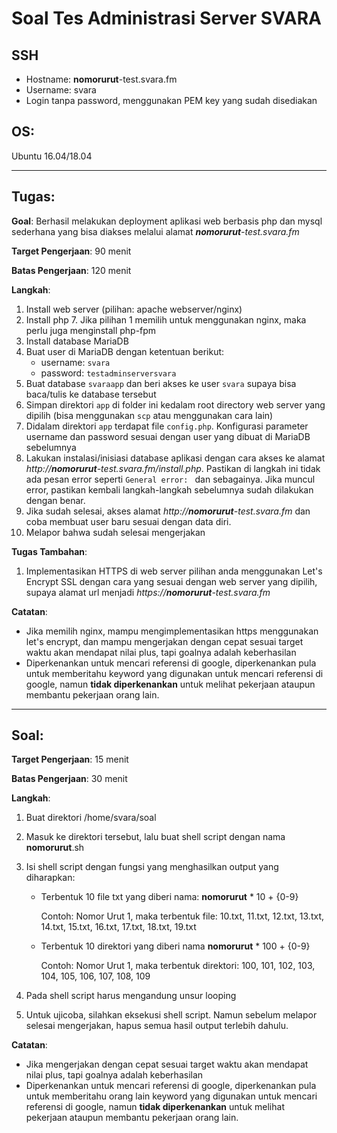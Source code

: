 # Soal Tes Administrasi Server SVARA

## SSH
- Hostname: **nomorurut**-test.svara.fm
- Username: svara
- Login tanpa password, menggunakan PEM key yang sudah disediakan

## OS: 
Ubuntu 16.04/18.04

---

## Tugas: 
**Goal**: Berhasil melakukan deployment aplikasi web berbasis php dan mysql sederhana yang bisa diakses melalui alamat _**nomorurut**-test.svara.fm_

**Target Pengerjaan**: 90 menit

**Batas Pengerjaan**: 120 menit

**Langkah**: 
1. Install web server (pilihan: apache webserver/nginx) 
2. Install php 7. Jika pilihan 1 memilih untuk menggunakan nginx, maka perlu juga menginstall php-fpm
3. Install database MariaDB 
4. Buat user di MariaDB dengan ketentuan berikut:
   - username: `svara`
   - password: `testadminserversvara`
5. Buat database `svaraapp` dan beri akses ke user `svara` supaya bisa baca/tulis ke database tersebut
6. Simpan direktori `app` di folder ini kedalam root directory web server yang dipilih (bisa menggunakan `scp` atau menggunakan cara lain)
7. Didalam direktori `app` terdapat file `config.php`. Konfigurasi parameter username dan password sesuai dengan user yang dibuat di MariaDB sebelumnya
8. Lakukan instalasi/inisiasi database aplikasi dengan cara akses ke alamat _http://**nomorurut**-test.svara.fm/install.php_. Pastikan di langkah ini tidak ada pesan error seperti `General error: ` dan sebagainya. Jika muncul error, pastikan kembali langkah-langkah sebelumnya sudah dilakukan dengan benar.
9. Jika sudah selesai, akses alamat _http://**nomorurut**-test.svara.fm_ dan coba membuat user baru sesuai dengan data diri. 
10. Melapor bahwa sudah selesai mengerjakan 

**Tugas Tambahan**: 
1. Implementasikan HTTPS di web server pilihan anda menggunakan Let's Encrypt SSL dengan cara yang sesuai dengan web server yang dipilih, supaya alamat url menjadi _https://**nomorurut**-test.svara.fm_

**Catatan**: 
- Jika memilih nginx, mampu mengimplementasikan https menggunakan let's encrypt, dan mampu mengerjakan dengan cepat sesuai target waktu akan mendapat nilai plus, tapi goalnya adalah keberhasilan
- Diperkenankan untuk mencari referensi di google, diperkenankan pula untuk memberitahu keyword yang digunakan untuk mencari referensi di google, namun **tidak diperkenankan** untuk melihat pekerjaan ataupun membantu pekerjaan orang lain. 

---

## Soal: 

**Target Pengerjaan**: 15 menit

**Batas Pengerjaan**: 30 menit

**Langkah**:
1. Buat direktori /home/svara/soal
2. Masuk ke direktori tersebut, lalu buat shell script dengan nama **nomorurut**.sh
3. Isi shell script dengan fungsi yang menghasilkan output yang diharapkan:
   - Terbentuk 10 file txt yang diberi nama: **nomorurut** * 10 + {0-9}
     
     Contoh: Nomor Urut 1, maka terbentuk file: 10.txt, 11.txt, 12.txt, 13.txt, 14.txt, 15.txt, 16.txt, 17.txt, 18.txt, 19.txt

   - Terbentuk 10 direktori yang diberi nama **nomorurut** * 100 + {0-9}
  
     Contoh: Nomor Urut 1, maka terbentuk direktori: 100, 101, 102, 103, 104, 105, 106, 107, 108, 109

4. Pada shell script harus mengandung unsur looping
5. Untuk ujicoba, silahkan eksekusi shell script. Namun sebelum melapor selesai mengerjakan, hapus semua hasil output terlebih dahulu.

**Catatan**: 
- Jika mengerjakan dengan cepat sesuai target waktu akan mendapat nilai plus, tapi goalnya adalah keberhasilan
- Diperkenankan untuk mencari referensi di google, diperkenankan pula untuk memberitahu orang lain keyword yang digunakan untuk mencari referensi di google, namun **tidak diperkenankan** untuk melihat pekerjaan ataupun membantu pekerjaan orang lain. 
